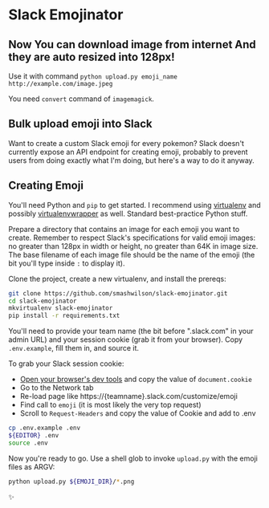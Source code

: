 # Slack Emojinator

## Now You can download image from internet And they are auto resized into 128px!

Use it with command `python upload.py emoji_name http://example.com/image.jpeg`

You need `convert` command of `imagemagick`.

## Bulk upload emoji into Slack

Want to create a custom Slack emoji for every pokemon? Slack doesn't currently expose an API endpoint for creating emoji, probably to prevent users from doing exactly what I'm doing, but here's a way to do it anyway.

## Creating Emoji

You'll need Python and `pip` to get started. I recommend using [virtualenv](https://virtualenv.pypa.io/en/latest/) and possibly [virtualenvwrapper](https://virtualenvwrapper.readthedocs.org/en/latest/) as well. Standard best-practice Python stuff.

Prepare a directory that contains an image for each emoji you want to create. Remember to respect Slack's specifications for valid emoji images: no greater than 128px in width or height, no greater than 64K in image size. The base filename of each image file should be the name of the emoji (the bit you'll type inside `:` to display it).

Clone the project, create a new virtualenv, and install the prereqs:

```bash
git clone https://github.com/smashwilson/slack-emojinator.git
cd slack-emojinator
mkvirtualenv slack-emojinator
pip install -r requirements.txt
```

You'll need to provide your team name (the bit before ".slack.com" in your admin URL) and your session cookie (grab it from your browser). Copy `.env.example`, fill them in, and source it.

To grab your Slack session cookie:
* [Open your browser's dev tools](http://webmasters.stackexchange.com/a/77337) and copy the value of `document.cookie`
* Go to the Network tab
* Re-load page like https://{teamname}.slack.com/customize/emoji
* Find call to `emoji` (it is most likely the very top request)
* Scroll to `Request-Headers` and copy the value of Cookie and add to .env

```bash
cp .env.example .env
${EDITOR} .env
source .env
```

Now you're ready to go. Use a shell glob to invoke `upload.py` with the emoji files as ARGV:

```bash
python upload.py ${EMOJI_DIR}/*.png
```

:sparkles:
